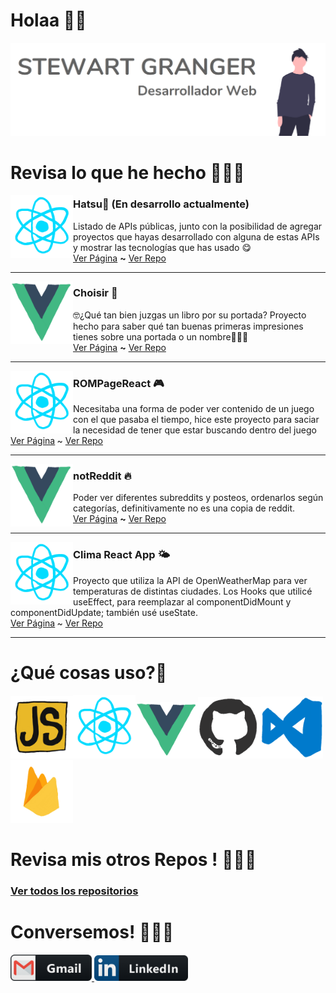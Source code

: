 # Holaa 👋🏻

<img src="https://raw.githubusercontent.com/StewartGF/StewartGF/master/images/landingimage.png" />

<h1> Revisa lo que he hecho 👨🏻‍💻</h1>

 <p>
  <img width="100" height="100" align='left'src="https://raw.githubusercontent.com/StewartGF/StewartGF/master/images/react.gif" >
</p>
 
### Hatsu🎴 (En desarrollo actualmente)

Listado de APIs públicas, junto con la posibilidad de agregar proyectos que hayas desarrollado con alguna de estas APIs y mostrar las tecnologías que has usado 😋<br>
<a href="http://hatsu-dev.netlify.com/" target="_blank">Ver Página</a> <strong>~</strong> <a href="https://github.com/StewartGF/hatsu" target="_blank" >Ver Repo</a>

---

 <p>
  <img width="100" height="100" align='left'src="https://raw.githubusercontent.com/StewartGF/StewartGF/master/images/vue.gif" >
</p>
 
### Choisir 🎴

🤓¿Qué tan bien juzgas un libro por su portada? Proyecto hecho para saber qué tan buenas primeras impresiones tienes sobre una portada o un nombre🤗🤗🤗<br>
<a href="https://choisir-stewartgf.netlify.app/" target="_blank">Ver Página</a> <strong>~</strong> <a href="https://github.com/StewartGF/choisir" target="_blank">Ver Repo</a>

---

 <p>
  <img width="100" height="100" align='left'src="https://raw.githubusercontent.com/StewartGF/StewartGF/master/images/react.gif" >
</p>
 
### ROMPageReact 🎮

Necesitaba una forma de poder ver contenido de un juego con el que pasaba el tiempo, hice este proyecto para saciar la necesidad de tener que estar buscando dentro del juego<br>
<a href="https://StewartGF.github.io/ROMPage-React" target="_blank">Ver Página</a><strong> </strong>~ <a href="https://github.com/StewartGF/ROMPage-React" target="_blank">Ver Repo</a>

---

 <p>
  <img width="100" height="100" align='left'src="https://raw.githubusercontent.com/StewartGF/StewartGF/master/images/vue.gif" >
</p>
 
### notReddit 🔥

Poder ver diferentes subreddits y posteos, ordenarlos según categorías, definitivamente no es una copia de reddit.<br>
<a href="https://notreddit-stewartgf.netlify.com" target="_blank">Ver Página</a> <strong>~</strong> <a href="https://github.com/StewartGF/notreddit" target="_blank">Ver Repo</a>

---

 <p>
  <img width="100" height="100" align='left'src="https://raw.githubusercontent.com/StewartGF/StewartGF/master/images/react.gif" >
</p>
 
### Clima React App 🌤

Proyecto que utiliza la API de OpenWeatherMap para ver temperaturas de distintas ciudades. Los Hooks que utilicé useEffect, para reemplazar al componentDidMount y componentDidUpdate; también usé useState.<br>
<a href="https://stewartgf.github.io/Clima-App-React/" target="_blank">Ver Página</a><strong> </strong>~ <a href="https://github.com/StewartGF/Clima-App-React" target="_blank">Ver Repo</a>

---

# ¿Qué cosas uso?🤔

<p>
  <img src="https://raw.githubusercontent.com/StewartGF/StewartGF/master/images/javascript.gif" width="100"><img src="https://raw.githubusercontent.com/StewartGF/StewartGF/master/images/react.gif" width="100"><img src="https://raw.githubusercontent.com/StewartGF/StewartGF/master/images/vue.gif" width="100"><img src="https://raw.githubusercontent.com/StewartGF/StewartGF/master/images/github.gif" width="100"><img src="https://raw.githubusercontent.com/StewartGF/StewartGF/master/images/vscode.gif" width="100">
  <img src="https://raw.githubusercontent.com/StewartGF/StewartGF/master/images/firebase.gif" width="100">
</p>

# Revisa mis otros Repos ! 👨🏻‍💻

### <a href="https://github.com/StewartGF?tab=repositories" >Ver todos los repositorios</a>

# Conversemos! 🧙🏻‍♂️

<a href="mailto:stewart.grngrf@gmail.com">
 <img  alt="Gmail" width="130" hight="100" src="https://raw.githubusercontent.com/StewartGF/StewartGF/master/images/gmail.png" />
</a>
<a href="https://www.linkedin.com/in/stewart-granger-flores/">
  <img  alt="Linkedin" width="150" hight="100" src="https://raw.githubusercontent.com/StewartGF/StewartGF/master/images/linkedin.png" />
</br>

